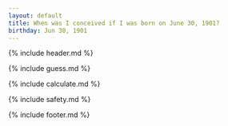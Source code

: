 ```yaml
---
layout: default
title: When was I conceived if I was born on June 30, 1901?
birthday: Jun 30, 1901
---
```


{% include header.md %}

{% include guess.md %}

{% include calculate.md %}

{% include safety.md %}

{% include footer.md %}



